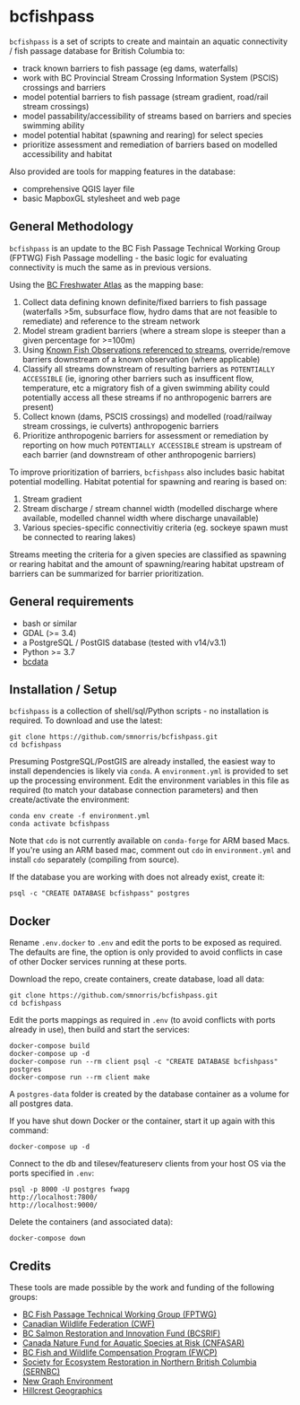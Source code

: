 # bcfishpass

`bcfishpass` is a set of scripts to create and maintain an aquatic connectivity / fish passage database for British Columbia to:

- track known barriers to fish passage (eg dams, waterfalls)
- work with BC Provincial Stream Crossing Information System (PSCIS) crossings and barriers
- model potential barriers to fish passage (stream gradient, road/rail stream crossings)
- model passability/accessibility of streams based on barriers and species swimming ability
- model potential habitat (spawning and rearing) for select species
- prioritize assessment and remediation of barriers based on modelled accessibility and habitat

Also provided are tools for mapping features in the database:

- comprehensive QGIS layer file
- basic MapboxGL stylesheet and web page


## General Methodology

`bcfishpass` is an update to the BC Fish Passage Technical Working Group (FPTWG) Fish Passage modelling - the basic logic for evaluating connectivity is much the same as in previous versions.

Using the [BC Freshwater Atlas](https://github.com/smnorris/fwapg) as the mapping base:

1. Collect data defining known definite/fixed barriers to fish passage (waterfalls >5m, subsurface flow, hydro dams that are not feasible to remediate) and reference to the stream network
2. Model stream gradient barriers (where a stream slope is steeper than a given percentage for >=100m)
3. Using [Known Fish Observations referenced to streams](https://github.com/smnorris/bcfishobs), override/remove barriers downstream of a known observation (where applicable)
4. Classify all streams downstream of resulting barriers as `POTENTIALLY ACCESSIBLE` (ie, ignoring other barriers such as insufficent flow, temperature, etc a migratory fish of a given swimming ability could potentially access all these streams if no anthropogenic barrers are present)
5. Collect known (dams, PSCIS crossings) and modelled (road/railway stream crossings, ie culverts) anthropogenic barriers
6. Prioritize anthropogenic barriers for assessment or remediation by reporting on how much `POTENTIALLY ACCESSIBLE` stream is upstream of each barrier (and downstream of other anthropogenic barriers)

To improve prioritization of barriers, `bcfishpass` also includes basic habitat potential modelling. Habitat potential for spawning and rearing is based on:

1. Stream gradient
2. Stream discharge / stream channel width (modelled discharge where available, modelled channel width where discharge unavailable)
3. Various species-specific connectivitiy criteria (eg. sockeye spawn must be connected to rearing lakes)

Streams meeting the criteria for a given species are classified as spawning or rearing habitat and the amount of spawning/rearing habitat upstream of barriers can be summarized for barrier prioritization.


## General requirements

- bash or similar
- GDAL (>= 3.4)
- a PostgreSQL / PostGIS database (tested with v14/v3.1)
- Python >= 3.7
- [bcdata](https://github.com/smnorris/bcdata)


## Installation / Setup

`bcfishpass` is a collection of shell/sql/Python scripts - no installation is required. To download and use the latest:

    git clone https://github.com/smnorris/bcfishpass.git
    cd bcfishpass

Presuming PostgreSQL/PostGIS are already installed, the easiest way to install dependencies is likely via `conda`.
A `environment.yml` is provided to set up the processing environment. Edit the environment variables in this file as required (to match your database connection parameters) and then create/activate the environment:

    conda env create -f environment.yml
    conda activate bcfishpass

Note that `cdo` is not currently available on `conda-forge` for ARM based Macs. If you're using an ARM based mac, comment out `cdo` in `environment.yml` and install `cdo` separately (compiling from source).

If the database you are working with does not already exist, create it:

    psql -c "CREATE DATABASE bcfishpass" postgres


## Docker

Rename `.env.docker` to `.env` and edit the ports to be exposed as required. The defaults are fine, the option is only provided to avoid conflicts in case of other Docker services running at these ports.

Download the repo, create containers, create database, load all data:

    git clone https://github.com/smnorris/bcfishpass.git
    cd bcfishpass

Edit the ports mappings as required in `.env` (to avoid conflicts with ports already in use), then build and start the services:

    docker-compose build
    docker-compose up -d
    docker-compose run --rm client psql -c "CREATE DATABASE bcfishpass" postgres
    docker-compose run --rm client make

A `postgres-data` folder is created by the database container as a volume for all postgres data.

If you have shut down Docker or the container, start it up again with this command:

    docker-compose up -d

Connect to the db and tilesev/featureserv clients from your host OS via the ports specified in `.env`:

    psql -p 8000 -U postgres fwapg
    http://localhost:7800/
    http://localhost:9000/

Delete the containers (and associated data):

    docker-compose down


## Credits

These tools are made possible by the work and funding of the following groups:

- [BC Fish Passage Technical Working Group (FPTWG)](https://www2.gov.bc.ca/gov/content/environment/plants-animals-ecosystems/fish/aquatic-habitat-management/fish-passage)
- [Canadian Wildlife Federation (CWF)](https://cwf-fcf.org/en/explore/fish-passage/breaking-down-barriers.html)
- [BC Salmon Restoration and Innovation Fund (BCSRIF)](https://www.dfo-mpo.gc.ca/fisheries-peches/initiatives/fish-fund-bc-fonds-peche-cb/index-eng.html)
- [Canada Nature Fund for Aquatic Species at Risk (CNFASAR)](https://www.dfo-mpo.gc.ca/species-especes/sara-lep/cnfasar-fnceap/index-eng.html)
- [BC Fish and Wildlife Compensation Program (FWCP)](https://fwcp.ca/)
- [Society for Ecosystem Restoration in Northern British Columbia (SERNBC)](https://sernbc.ca/)
- [New Graph Environment](https://www.newgraphenvironment.com/)
- [Hillcrest Geographics](https://www.hillcrestgeo.ca)
